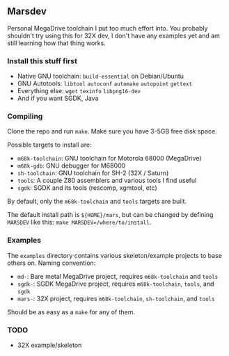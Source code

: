 ## Marsdev

Personal MegaDrive toolchain I put too much effort into.
You probably shouldn't try using this for 32X dev, 
I don't have any examples yet and am still learning how that thing works.


### Install this stuff first

 * Native GNU toolchain: `build-essential` on Debian/Ubuntu
 * GNU Autotools: `libtool` `autoconf` `automake` `autopoint` `gettext`
 * Everything else: `wget` `texinfo` `libpng16-dev`
 * And if you want SGDK, Java


### Compiling

Clone the repo and run `make`. Make sure you have 3-5GB free disk space.

Possible targets to install are:
 * `m68k-toolchain`: GNU toolchain for Motorola 68000 (MegaDrive)
 * `m68k-gdb`: GNU debugger for M68000
 * `sh-toolchain`: GNU toolchain for SH-2 (32X / Saturn)
 * `tools`: A couple Z80 assemblers and various tools I find useful
 * `sgdk`: SGDK and its tools (rescomp, xgmtool, etc)

By default, only the `m68k-toolchain` and `tools` targets are built.

The default install path is `${HOME}/mars`, but can be changed by defining `MARSDEV`
like this: `make MARSDEV=/where/to/install`.


### Examples

The `examples` directory contains various skeleton/example projects to base others on.
Naming convention:
 * `md-`: Bare metal MegaDrive project, requires `m68k-toolchain` and `tools`
 * `sgdk-`: SGDK MegaDrive project, requires `m68k-toolchain`, `tools`, and `sgdk`
 * `mars-`: 32X project, requires `m68k-toolchain`, `sh-toolchain`, and `tools`

Should be as easy as a `make` for any of them.


### TODO

 * 32X example/skeleton
